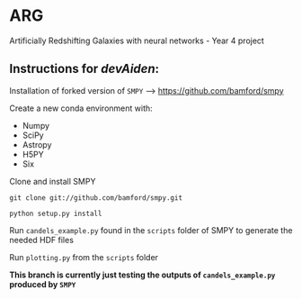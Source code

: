 # ARG
Artificially Redshifting Galaxies with neural networks - Year 4 project

## Instructions for *devAiden*:

Installation of forked version of `SMPY` --> https://github.com/bamford/smpy

Create a new conda environment with:
- Numpy
- SciPy
- Astropy
- H5PY
- Six

Clone and install SMPY

`git clone git://github.com/bamford/smpy.git`

`python setup.py install`

Run `candels_example.py` found in the `scripts` folder of SMPY to generate the needed HDF files

Run `plotting.py` from the `scripts` folder

**This branch is currently just testing the outputs of `candels_example.py` produced by `SMPY`**
